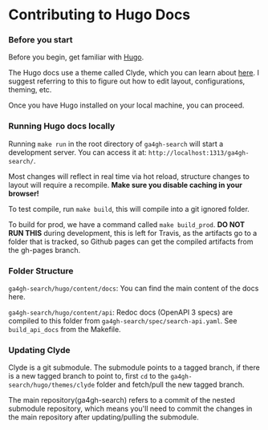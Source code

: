 # Contributing to Hugo Docs
### Before you start
Before you begin, get familiar with [Hugo](https://gohugo.io/). 

The Hugo docs use a theme called Clyde, which you can learn about [here](https://gewenyu99.github.io/clyde-example-app/). I suggest referring to this to figure out how to edit layout, configurations, theming, etc.

Once you have Hugo installed on your local machine, you can proceed.

### Running Hugo docs locally
Running `make run` in the root directory of `ga4gh-search` will start a development server. You can access it at: `http://localhost:1313/ga4gh-search/`. 

Most changes will reflect in real time via hot reload, structure changes to layout will require a recompile. **Make sure you disable caching in your browser!**

To test compile, run `make build`, this will compile into a git ignored folder.

To build for prod, we have a command called `make build_prod`. **DO NOT RUN THIS** during development, this is left for Travis, as the artifacts go to a folder that is tracked, so Github pages can get the compiled artifacts from the gh-pages branch.

### Folder Structure
`ga4gh-search/hugo/content/docs`: You can find the main content of the docs here.

`ga4gh-search/hugo/content/api`: Redoc docs (OpenAPI 3 specs) are compiled to this folder from `ga4gh-search/spec/search-api.yaml`. See `build_api_docs` from the Makefile.

### Updating Clyde
Clyde is a git submodule. The submodule points to a tagged branch, if there is a new tagged branch to point to, first `cd` to the `ga4gh-search/hugo/themes/clyde` folder and fetch/pull the new tagged branch.

The main repository(ga4gh-search) refers to a commit of the nested submodule repository, which means you'll need to commit the changes in the main repository after updating/pulling the submodule.